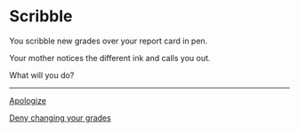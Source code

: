 # Scribble
You scribble new grades over your report card in pen.

Your mother notices the different ink and calls you out.

What will you do?

---
[Apologize](apologize.md)

[Deny changing your grades](keep-lying.md)

